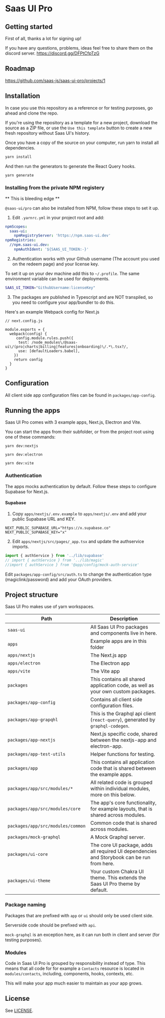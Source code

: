 # Saas UI Pro

## Getting started

First of all, thanks a lot for signing up!

If you have any questions, problems, ideas feel free to share them on the discord server.
https://discord.gg/DFPtCfpTzG

## Roadmap

https://github.com/saas-js/saas-ui-pro/projects/1

## Installation

In case you use this repository as a reference or for testing purposes, go ahead and clone the repo.

If you're using the repository as a template for a new project, download the source as a ZIP file, or use the `Use this template` button to create a new fresh repository without Saas UI's history.

Once you have a copy of the source on your computer, run yarn to install all dependencies.

```bash
yarn install
```

And then run the generators to generate the React Query hooks.

```bash
yarn generate
```

### Installing from the private NPM registery

** This is bleeding edge **

`@saas-ui/pro` can also be installed from NPM, follow these steps to set it up.

1. Edit `.yarnrc.yml` in your project root and add:

```yml
npmScopes:
  saas-ui:
    npmRegistryServer: 'https://npm.saas-ui.dev'
npmRegistries:
  //npm.saas-ui.dev:
    npmAuthIdent: '${SAAS_UI_TOKEN:-}'
```

2. Authentication works with your Github username (The account you used on the redeem page) and your license key.

To set it up on your dev machine add this to `~/.profile`. The same environment variable can be used for deployments.

```bash
SAAS_UI_TOKEN="GithubUsername:licenseKey"
```

3. The packages are published in Typescript and are NOT transpiled, so you need to configure your app/bundler to do this.

Here's an example Webpack config for Next.js

```
// next.config.js

module.exports = {
  webpack(config) {
     config.module.rules.push({
      test: /node_modules\/@saas-ui\/(pro|charts|billing|features|onboarding)\/.*\.tsx?/,
      use: [defaultLoaders.babel],
    })
    return config
  }
}

```

## Configuration

All client side app configuration files can be found in `packages/app-config`.

## Running the apps

Saas UI Pro comes with 3 example apps, Next.js, Electron and Vite.

You can start the apps from their subfolder, or from the project root using one of these commands:

```
yarn dev:nextjs

yarn dev:electron

yarn dev:vite
```

### Authentication

The apps mocks authentication by default. Follow these steps to configure Supabase for Next.js.

#### Supabase

1. Copy `apps/nextjs/.env.example` to `apps/nextjs/.env` and add your public Supabase URL and KEY.

```
NEXT_PUBLIC_SUPABASE_URL="https://x.supabase.co"
NEXT_PUBLIC_SUPABASE_KEY="x"
```

2. Edit `apps/nextjs/src/pages/_app.tsx` and update the authservice imports.

```js
import { authService } from '../lib/supabase'
// import { authService } from '../lib/magic'
//import { authService } from '@app/config/mock-auth-service'
```

Edit `packages/app-config/src/auth.ts` to change the authentication type (magiclink/password) and add your OAuth providers.

## Project structure

Saas UI Pro makes use of yarn workspaces.

| Path                              | Description                                                                                |
| --------------------------------- | ------------------------------------------------------------------------------------------ |
| `saas-ui`                         | All Saas UI Pro packages and components live in here.                                      |
| `apps`                            | Example apps are in this folder                                                            |
| `apps/nextjs`                     | The Next.js app                                                                            |
| `apps/electron`                   | The Electron app                                                                           |
| `apps/vite`                       | The Vite app                                                                               |
| `packages`                        | This contains all shared application code, as well as your own custom packages.            |
| `packages/app-config`             | Contains all client side configuration files.                                              |
| `packages/app-grapqhl`            | This is the Graphql api client (`react-query`), generated by `graphql-codegen`.            |
| `packages/app-nextjs`             | Next.js specific code, shared between the nextjs-app and electron-app.                     |
| `packages/app-test-utils`         | Helper functions for testing.                                                              |
| `packages/app`                    | This contains all application code that is shared between the example apps.                |
| `packages/app/src/modules/*`      | All related code is grouped within individual modules, more on this below.                 |
| `packages/app/src/modules/core`   | The app's core functionality, for example layouts, that is shared across modules.          |
| `packages/app/src/modules/common` | Common code that is shared across modules.                                                 |
| `packages/mock-graphql`           | A Mock Graphql server.                                                                     |
| `packages/ui-core`                | The core UI package, adds all required UI dependencies and Storybook can be run from here. |
| `packages/ui-theme`               | Your custom Chakra UI theme. This extends the Saas UI Pro theme by default.                |

### Package naming

Packages that are prefixed with `app` or `ui` should only be used client side.

Serverside code should be prefixed with `api`.

`mock-graphql` is an exception here, as it can run both in client and server (for testing purposes).

### Modules

Code in Saas UI Pro is grouped by responsibility instead of type. This means that all code for for example a `Contacts` resource is
located in `modules/contacts`, including, components, hooks, contexts, etc.

This will make your app much easier to maintain as your app grows.

## License

See [LICENSE](./LICENSE).

